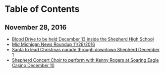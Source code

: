 # Table of Contents

## November 28, 2016

* [Blood Drive to be held December 13
  inside the Shepherd High School](_chapters/blood-drive-to-be-held-december-13-inside-the-shepherd-high-school.md)
* [Mid Michigan News Roundup 11/28/2016](_chapters/mid-michigan-news-roundup-11282016.md)
* [Santa to lead Christmas parade through
  downtown Shepherd December 1](_chapters/santa-to-lead-christmas-parade-through-downtown-shepherd-december-1.md)
* [Shepherd Concert Choir to perform with
  Kenny Rogers at Soaring Eagle Casino
  December 10](_chapters/shepherd-concert-choir-to-perform-with-kenny-rogers-at-soaring-eagle-casino-december-10.md)
